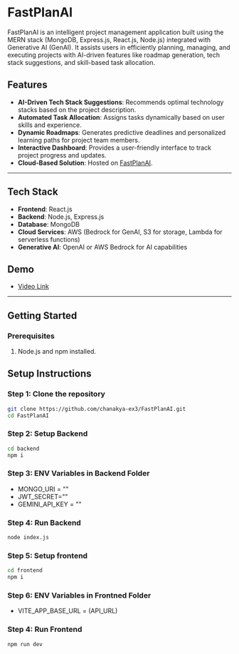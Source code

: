 # FastPlanAI

FastPlanAI is an intelligent project management application built using the MERN stack (MongoDB, Express.js, React.js, Node.js) integrated with Generative AI (GenAI). It assists users in efficiently planning, managing, and executing projects with AI-driven features like roadmap generation, tech stack suggestions, and skill-based task allocation.

## Features

- **AI-Driven Tech Stack Suggestions**: Recommends optimal technology stacks based on the project description.
- **Automated Task Allocation**: Assigns tasks dynamically based on user skills and experience.
- **Dynamic Roadmaps**: Generates predictive deadlines and personalized learning paths for project team members.
- **Interactive Dashboard**: Provides a user-friendly interface to track project progress and updates.
- **Cloud-Based Solution**: Hosted on [FastPlanAI](https://fastplanai.web.app).

---

## Tech Stack

- **Frontend**: React.js
- **Backend**: Node.js, Express.js
- **Database**: MongoDB
- **Cloud Services**: AWS (Bedrock for GenAI, S3 for storage, Lambda for serverless functions)
- **Generative AI**: OpenAI or AWS Bedrock for AI capabilities

## Demo
 - [Video Link](https://drive.google.com/file/d/1JzmaQHuLbizMb_iiE_smvAtQ1MMfpJ5p/view?usp=sharing)
---

## Getting Started

### Prerequisites
1. Node.js and npm installed.


## Setup Instructions

### Step 1: Clone the repository

```sh
git clone https://github.com/chanakya-ex3/FastPlanAI.git
cd FastPlanAI
```
### Step 2: Setup Backend
```sh
cd backend
npm i
```
### Step 3: ENV Variables in Backend Folder
- MONGO_URI = ""
-  JWT_SECRET=""
- GEMINI_API_KEY = ""

### Step 4: Run Backend
```sh
node index.js
```

### Step 5: Setup frontend
```sh
cd frontend
npm i
```
### Step 6: ENV Variables in Frontned Folder
- VITE_APP_BASE_URL = (API_URL)

### Step 4: Run Frontend
```sh
npm run dev
```
